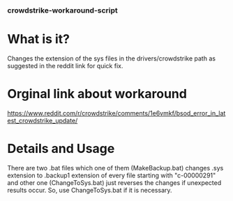 ### crowdstrike-workaround-script

# What is it?
Changes the extension of the sys files in the drivers/crowdstrike path as suggested in the reddit link for quick fix.

# Orginal link about workaround
https://www.reddit.com/r/crowdstrike/comments/1e6vmkf/bsod_error_in_latest_crowdstrike_update/

# Details and Usage
There are two .bat files which one of them (MakeBackup.bat) changes .sys extension to .backup1 extension of every file starting with "c-00000291" and other one (ChangeToSys.bat) just reverses the changes if unexpected results occur. So, use ChangeToSys.bat if it is necessary.
